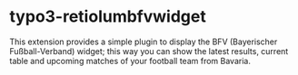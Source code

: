 typo3-retiolumbfvwidget
=======================

This extension provides a simple plugin to display the BFV (Bayerischer Fußball-Verband) widget; this way you can show the latest results, current table and upcoming matches of your football team from Bavaria.